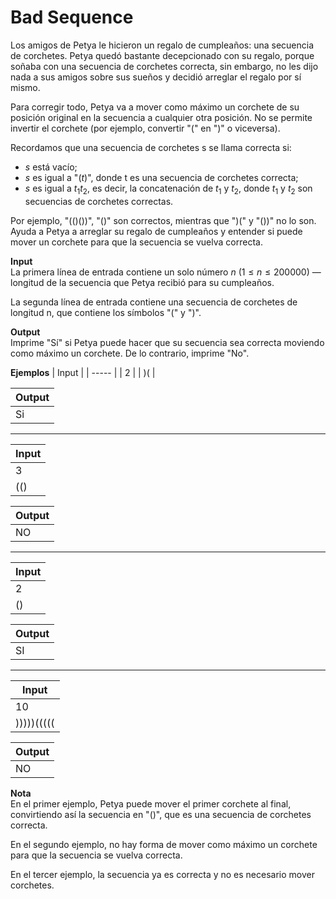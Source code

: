 # Bad Sequence

Los amigos de Petya le hicieron un regalo de cumpleaños: una secuencia de corchetes. Petya quedó bastante decepcionado con su regalo, porque soñaba con una secuencia de corchetes correcta, sin embargo, no les dijo nada a sus amigos sobre sus sueños y decidió arreglar el regalo por sí mismo.

Para corregir todo, Petya va a mover como máximo un corchete de su posición original en la secuencia a cualquier otra posición. No se permite invertir el corchete (por ejemplo, convertir "(" en ")" o viceversa).

Recordamos que una secuencia de corchetes s se llama correcta si:

- $s$ está vacío;
- $s$ es igual a "($t$)", donde t es una secuencia de corchetes correcta;
- $s$ es igual a $t_1t_2$, es decir, la concatenación de $t_1$ y $t_2$, donde $t_1$ y $t_2$ son secuencias de corchetes correctas.

Por ejemplo, "(()())", "()" son correctos, mientras que ")(" y "())" no lo son. Ayuda a Petya a arreglar su regalo de cumpleaños y entender si puede mover un corchete para que la secuencia se vuelva correcta.

**Input** \
La primera línea de entrada contiene un solo número $n$ ($1≤n≤200000$) — longitud de la secuencia que Petya recibió para su cumpleaños.

La segunda línea de entrada contiene una secuencia de corchetes de longitud n, que contiene los símbolos "(" y ")".

**Output** \
Imprime "Sí" si Petya puede hacer que su secuencia sea correcta moviendo como máximo un corchete. De lo contrario, imprime "No".

**Ejemplos**
| Input |
| ----- |
| 2     |
| )(    |

| Output |
| ------ |
| Si     |
----------
| Input |
| ----- |
| 3     |
| (()   |

| Output |
| ------ |
| NO     |
----------
| Input |
| ----- |
| 2     |
| ()    |

| Output |
| ------ |
| SI     |

----------
| Input      |
| ---------- |
| 10         |
| )))))((((( |

| Output |
| ------ |
| NO     |

**Nota** \
En el primer ejemplo, Petya puede mover el primer corchete al final, convirtiendo así la secuencia en "()", que es una secuencia de corchetes correcta.

En el segundo ejemplo, no hay forma de mover como máximo un corchete para que la secuencia se vuelva correcta.

En el tercer ejemplo, la secuencia ya es correcta y no es necesario mover corchetes.


